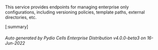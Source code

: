 






This service provides endpoints for managing enterprise only configurations, including versioning policies, template paths, external directories, etc.

[:summary]

###### Auto generated by Pydio Cells Enterprise Distribution v4.0.0-beta3 on 16-Jun-2022
